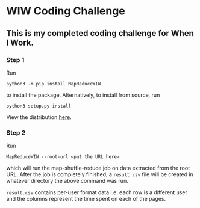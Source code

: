 # WIW Coding Challenge

## This is my completed coding challenge for When I Work.

### Step 1
Run

`python3 -m pip install MapReduceWIW`

to install the package. Alternatively, to install from source, run

`python3 setup.py install`

View the distribution [here](https://pypi.org/project/MapReduceWIW/). 

### Step 2
Run

`MapReduceWIW --root-url <put the URL here>`

which will run the map-shuffle-reduce job on data extracted from the root URL. After the job is completely finished, a `result.csv` file will be created in whatever directory the above command was run.

`result.csv` contains per-user format data i.e. each row is a different user and the columns represent the time spent on each of the pages.
